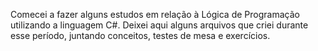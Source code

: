 Comecei a fazer alguns estudos em relação à Lógica de Programação utilizando a linguagem C#.
Deixei aqui alguns arquivos que criei durante esse período, juntando conceitos, testes de mesa e exercícios.
